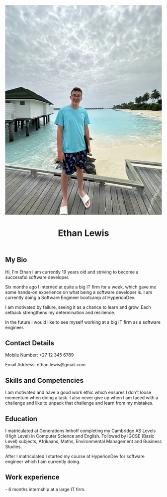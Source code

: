 
<head>
    <title>Ethan CV</title>
    <link href="https://cdn.jsdelivr.net/npm/bootstrap@5.3.3/dist/css/bootstrap.min.css" rel="stylesheet" 
    integrity="sha384-QWTKZyjpPEjISv5WaRU9OFeRpok6YctnYmDr5pNlyT2bRjXh0JMhjY6hW+ALEwIH" 
    crossorigin="anonymous">
    <link href="styles.css">
</head>
<body>
    <div class="container">
        <!-- Header section with name and profile photo -->
        <header>
            <img src="profilePhoto.jpg" alt="Profile Photo" class="profile-photo">
            <h1>Ethan Lewis</h1>
        </header>
        <section class="bio">
            <h2>My Bio</h2>
            <p>Hi, I'm Ethan I am currently 19 years old and striving to become a successful software developer.
                <br>
                <p>
                    Six months ago I interned at quite a big IT firm for a week, which gave me some hands-on experience on what being a software
                    developer is. I am currently doing a Software Engineer bootcamp at HyperionDev.
                </p>
                <p>
                    I am motivated by failure, seeing it as a chance to learn and grow. Each setback strengthens my determination and resilience.
                </p>
                <p>
                    In the future I would like to see myself working at a big IT firm as a software engineer.
                </p>
            </p>
        </section>
        <section class="contact">
            <h2>Contact Details</h2>
            <p>Mobile Number: +27 12 345 6789</p>
            <p>Email Address: ethan.lewis@gmail.com</p>
        </section>
        <section class="skills">
            <h2>Skills and Competencies</h2>
            <p>I am motivated and have a good work ethic which ensures I don't loose momentum when doing a task.
                I also never give up when I am faced with a challenge and like to unpack that challenge and learn from my mistakes.
            </p>
        </section>
        <section class="education">
            <h2>Education</h2>
            <p>
                I matriculated at Generations Imhoff completing my Cambridge AS Levels (High Level) in Computer Science and English.
                Followed by IGCSE (Basic Level) subjects, Afrikaans, Maths, Environmental Management and Business Studies.
            </p>After I matriculated I started my course at HyperionDev for software engineer which I am currently doing.
    </section> 
        <section class="work_experience">
            <h2>Work experience</h2>
            <p>
                - 6 months internship at a large IT firm.
            </p>
        </section>
    </div>
